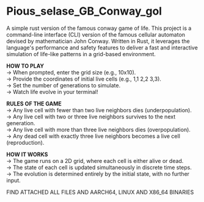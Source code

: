 # Pious_selase_GB_Conway_gol
A simple rust version of the famous conway game of life. This project is a command-line interface (CLI) version of the famous cellular automaton devised by mathematician John Conway. Written in Rust, it leverages the language's performance and safety features to deliver a fast and interactive simulation of life-like patterns in a grid-based environment.

**HOW TO PLAY**    
-> When prompted, enter the grid size (e.g., 10x10).   
-> Provide the coordinates of initial live cells (e.g., 1,1 2,2 3,3).   
-> Set the number of generations to simulate.   
-> Watch life evolve in your terminal!   

**RULES OF THE GAME**  
-> Any live cell with fewer than two live neighbors dies (underpopulation).  
-> Any live cell with two or three live neighbors survives to the next generation.  
-> Any live cell with more than three live neighbors dies (overpopulation).  
-> Any dead cell with exactly three live neighbors becomes a live cell (reproduction).  

**HOW IT WORKS**  
-> The game runs on a 2D grid, where each cell is either alive or dead.  
-> The state of each cell is updated simultaneously in discrete time steps.  
-> The evolution is determined entirely by the initial state, with no further input.  

FIND ATTACHED ALL FILES AND AARCH64, LINUX AND X86_64 BINARIES 
